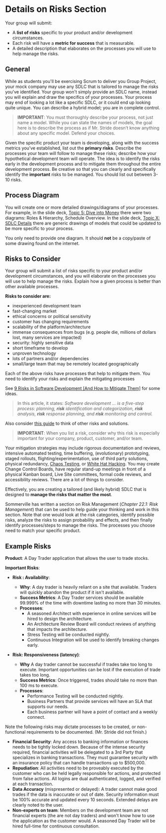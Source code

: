 # Details on Risks Section
Your group will submit:  
* A **list of risks** specific to your product and/or development circumstances. 
* Each risk will have a **metric for success** that is measurable.  
* A detailed description that elaborates on the processes you will use to help manage the risks.  

## General  
While as students you'll be exercising Scrum to deliver you Group Project, your mock company may use any SDLC that is tailored to manage the risks you've identified. Your group won't simply provide an SDLC name, instead you will explain and draw the specifics of your processes. Your process may end of looking a lot like a specific SDLC, or it could end up looking quite unique. You can describe a hybrid model; you are in complete control. 

> **IMPORTANT**: You must thoroughly describe your process, not just name a model. While you can state the names of models, the goal here is to describe the process as if Mr. Stride doesn’t know anything about any specific model. Defend your choices.

Given the specific product your team is developing, along with the success metrics you’ve established, list out the **primary risks**.  Describe the processes your team will follow to manage these risks; describe how your hypothetical development team will operate. The idea is to identify the risks early in the development process and to mitigate them throughout the entire development process. Be creative so that you can clearly and specifically identify the **important** risks to be managed. You should list out between 3-10 risks.  

## Process Diagram
You will create one or more detailed drawings/diagrams of your processes. For example, in the slide deck, [Topic 5: Dive into Money](https://docs.google.com/presentation/d/1Qyehzla9zgnPNE1AYkyeDsHFdhonhphblIl9-V_wA1U/edit?usp=drive_link) there were two diagrams: Roles & Hierarchy, Schedule Overview. In the slide deck, [Topic X: SDLC Details](https://docs.google.com/presentation/d/1kSp-WX9sQt1fdpK4nfK7ouT9UwJqgtfkQHaFTskO4L4/edit?usp=drive_link) there are generic drawings of models that could be updated to be more specific to your process.   

You only need to provide one diagram. It should **not** be a copy/paste of some drawing found on the internet.  

## Risks to Consider
Your group will submit a list of risks specific to your product and/or development circumstances, and you will elaborate on the processes you will use to help manage the risks. Explain how a given process is better than other available processes.  

**Risks to consider are:**  
* inexperienced development team  
* fast-changing market  
* ethical concerns or political sensitivity  
* customer has changing requirements  
* scalability of the platform/architecture  
* immense consequences from bugs (e.g. people die, millions of dollars lost, many services are impacted)  
* security: highly sensitive data  
* short timeframe to develop  
* unproven technology  
* lots of partners and/or dependencies  
* small/large team that may be remotely located geographically  

Each of the above risks have processes that help to mitigate them. You need to identify your risks and explain the mitigating processes   

See [9 Risks in Software Development [And How to Mitigate Them]](https://clockwise.software/blog/software-development-risks/) for some ideas.  
> In this article, it states: *Software development ... is a five-step process: planning, **risk** identification and categorization, **risk** analysis, **risk** response planning, and **risk** monitoring and control.* 

Also consider [this guide](https://rikkeisoft.com/blog/software-development-risks/) to think of other risks and solutions. 

> **IMPORTANT**: When you list a risk, consider why this risk is especially important for your company, product, customer, and/or team.  

Your mitigation strategies may include rigorous documentation and reviews, intensive automated testing, time buffering, (evolutionary) prototyping, staged rollouts, flighting/experimentation, use of third party solutions, physical redundancy, [Chaos Testing](https://en.wikipedia.org/wiki/Chaos_engineering), or [White Hat Hacking](https://en.wikipedia.org/wiki/White_hat_%28computer_security%29). You may create Change Control Boards, have regular stand-up meetings in front of a physical Kanban board, Live Site committees, formal code reviews, and accessibility reviews. There are a lot of things to consider. 

Effectively, you are creating a tailored (and likely hybrid) SDLC that is designed to **manage the risks that matter the most**.

Sommerville has written a section on Risk Management (*Chapter 22.1: Risk Management*) that can be used to help guide your thinking and work in this section. Note that one would look at the risk categories, identify possible risks, analyze the risks to assign probability and effects, and then finally identify processes/steps to manage the risks. The processes you choose need to match your specific product. 

## Example Risks
**Product**: A Day Trader application that allows the user to trade stocks.  

**Important Risks**:  
* **Risk : Availability**: 
    * **Why**: A day trader is heavily reliant on a site that available. Traders will quickly abandon the product if it isn't available.  
    * **Success Metrics**: A Day Trader services should be available 99.999% of the time with downtime lasting no more than 30 minutes.   
    * **Processes**:
        * A seasoned Architect with experience in online services will be hired to design the architecture.  
        * An Architecture Review Board will conduct reviews of anything that impacts the architecture.  
        * Stress Testing will be conducted nightly.  
        * Continuous Integration will be used to identify breaking changes early.
    
* **Risk: Responsiveness (latency)**: 
    * **Why** A day trader cannot be successful if trades take too long to execute. Important opportunities can be lost if the execution of trade takes too long. 
    * **Success Metrics**: Once triggered, trades should take no more than 100 ms to execute.  
    * **Processes**: 
        * Performance Testing will be conducted nightly.  
        * Business Partners that provide services will have an SLA that supports our needs.  
        * Each business partner will have a point of contact and a weekly connect.  

Note the following risks may dictate processes to be created, or non-functional requirements to be documented. (Mr. Stride did not finish.)  
* **Financial Security**: Any access to banking information or finances needs to be tightly locked down. Because of the intense security required, financial activities will be delegated to a 3rd Party that specializes in banking transactions. They must guarantee security with an insurance policy that can handle transactions up to $500,000.  
* **Repudiation**: All activities need to be proveably executed by the customer who can be held legally responsible for actions, and protected from false actions. All logins are dual authenticated, logged, and verified at each transaction.   
* **Data Accuracy** (mispresented or delayed): A trader cannot make good trades if the data is inaccurate or out of date. Security information must be 100% accurate and updated every 10 seconds. Extended delays are clearly noted to the user. 
* **Non-experts on team**: Members on the development team are not financial experts (the are not day traders) and won't know how to use the application as the customer would. A seasoned Day Trader will be hired full-time for continuous consultation.  

